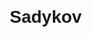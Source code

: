 # Sadykov
<!DOCTYPE html>
<html lang="en">
<head>
    <meta charset="UTF-8">
    <meta name="viewport" content="width=device-width, initial-scale=1.0">
    <title>Закон сохранения энергии</title>
    <style>
        body {
            font-family: Arial, sans-serif;
            margin: 20px;
        }

        header {
            text-align: center;
            padding: 10px;
            background-color: #f2f2f2;
        }

        section {
            margin-top: 20px;
        }

        footer {
            margin-top: 20px;
            text-align: center;
            padding: 10px;
            background-color: #f2f2f2;
        }
    </style>
</head>
<body>
    <header>
        <h1>Закон сохранения энергии</h1>
    </header>

    <section>
        <h2>Основные положения</h2>
        <p>Закон сохранения энергии утверждает, что в замкнутой системе общая энергия остается постоянной во времени, при условии, что внутри нее не действуют внешние силы.</p>
    </section>

    <section>
        <h2>Формула закона сохранения энергии</h2>
        <p>Математически закон сохранения энергии выражается уравнением:</p>
        <p>E<sub>начальная</sub> = E<sub>конечная</sub></p>
        <p>Где E<sub>начальная</sub> - начальная энергия системы, а E<sub>конечная</sub> - конечная энергия системы.</p>
    </section>

    <footer>
        <p>&copy; 2023 Закон сохранения энергии</p>
    </footer>
</body>
</html>
